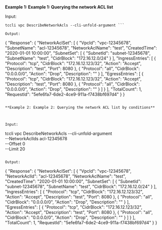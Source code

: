 **Example 1: Example 1: Querying the network ACL list**



Input: 

```
tccli vpc DescribeNetworkAcls --cli-unfold-argument ```

Output: 
```
{
    "Response": {
        "NetworkAclSet": [
            {
                "VpcId": "vpc-12345678",
                "SubnetName": "acl-12345678",
                "NetworkAclName": "test",
                "CreatedTime": "2020-01-01 10:00:00",
                "SubnetSet": [
                    {
                        "SubnetId": "subnet-12345678",
                        "SubnetName": "test",
                        "CidrBlock": "172.16.12.0/24"
                    }
                ],
                "IngressEntries": [
                    {
                        "Protocol": "tcp",
                        "CidrBlock": "172.16.12.123/32",
                        "Action": "Accept",
                        "Description": "test",
                        "Port": 8080
                    },
                    {
                        "Protocol": "all",
                        "CidrBlock": "0.0.0.0/0",
                        "Action": "Drop",
                        "Description": ""
                    }
                ],
                "EgressEntries": [
                    {
                        "Protocol": "tcp",
                        "CidrBlock": "172.16.12.123/32",
                        "Action": "Accept",
                        "Description": "test",
                        "Port": 8080
                    },
                    {
                        "Protocol": "all",
                        "CidrBlock": "0.0.0.0/0",
                        "Action": "Drop",
                        "Description": ""
                    }
                ]
            }
        ],
        "TotalCount": 1,
        "RequestId": "5efe6fa7-6de2-4ce9-911a-f7438bf697d4"
    }
}
```

**Example 2: Example 2: Querying the network ACL list by conditions**



Input: 

```
tccli vpc DescribeNetworkAcls --cli-unfold-argument  \
    --NetworkAclIds acl-12345678\
    --Offset 0\
    --Limit 20
```

Output: 
```
{
    "Response": {
        "NetworkAclSet": [
            {
                "VpcId": "vpc-12345678",
                "NetworkAclId": "acl-12345678",
                "NetworkAclName": "test",
                "CreatedTime": "2020-01-01 10:00:00",
                "SubnetSet": [
                    {
                        "SubnetId": "subnet-12345678",
                        "SubnetName": "test",
                        "CidrBlock": "172.16.12.0/24"
                    }
                ],
                "IngressEntries": [
                    {
                        "Protocol": "tcp",
                        "CidrBlock": "172.16.12.123/32",
                        "Action": "Accept",
                        "Description": "test",
                        "Port": 8080
                    },
                    {
                        "Protocol": "all",
                        "CidrBlock": "0.0.0.0/0",
                        "Action": "Drop",
                        "Description": ""
                    }
                ],
                "EgressEntries": [
                    {
                        "Protocol": "tcp",
                        "CidrBlock": "172.16.12.123/32",
                        "Action": "Accept",
                        "Description": "test",
                        "Port": 8080
                    },
                    {
                        "Protocol": "all",
                        "CidrBlock": "0.0.0.0/0",
                        "Action": "Drop",
                        "Description": ""
                    }
                ]
            }
        ],
        "TotalCount": 1,
        "RequestId": "5efe6fa7-6de2-4ce9-911a-f7438bf697d4"
    }
}
```

